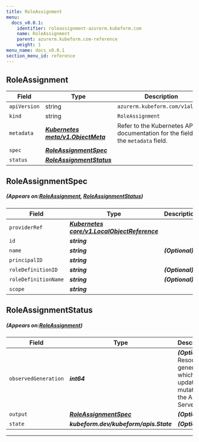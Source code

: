 ```yaml
---
title: RoleAssignment
menu:
  docs_v0.0.1:
    identifier: roleassignment-azurerm.kubeform.com
    name: RoleAssignment
    parent: azurerm.kubeform.com-reference
    weight: 1
menu_name: docs_v0.0.1
section_menu_id: reference
---
```


## RoleAssignment
| Field | Type | Description |
| ------ | ----- | ----------- |
| `apiVersion` | string | `azurerm.kubeform.com/v1alpha1` |
|    `kind` | string | `RoleAssignment` |
| `metadata` | ***[Kubernetes meta/v1.ObjectMeta](https://kubernetes.io/docs/reference/generated/kubernetes-api/v1.13/#objectmeta-v1-meta)***|Refer to the Kubernetes API documentation for the fields of the `metadata` field.|
| `spec` | ***[RoleAssignmentSpec](#RoleAssignmentSpec)***||
| `status` | ***[RoleAssignmentStatus](#RoleAssignmentStatus)***||
## RoleAssignmentSpec
##### (Appears on:[RoleAssignment](#RoleAssignment), [RoleAssignmentStatus](#RoleAssignmentStatus))
| Field | Type | Description |
| ------ | ----- | ----------- |
| `providerRef` | ***[Kubernetes core/v1.LocalObjectReference](https://kubernetes.io/docs/reference/generated/kubernetes-api/v1.13/#localobjectreference-v1-core)***||
| `id` | ***string***||
| `name` | ***string***| ***(Optional)*** |
| `principalID` | ***string***||
| `roleDefinitionID` | ***string***| ***(Optional)*** |
| `roleDefinitionName` | ***string***| ***(Optional)*** |
| `scope` | ***string***||
## RoleAssignmentStatus
##### (Appears on:[RoleAssignment](#RoleAssignment))
| Field | Type | Description |
| ------ | ----- | ----------- |
| `observedGeneration` | ***int64***| ***(Optional)*** Resource generation, which is updated on mutation by the API Server.|
| `output` | ***[RoleAssignmentSpec](#RoleAssignmentSpec)***| ***(Optional)*** |
| `state` | ***kubeform.dev/kubeform/apis.State***| ***(Optional)*** |
---
